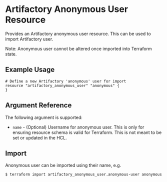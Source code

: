 # Artifactory Anonymous User Resource

Provides an Artifactory anonymous user resource. This can be used to import Artifactory user.

Note: Anonymous user cannot be altered once imported into Terraform state.

## Example Usage

```hcl
# Define a new Artifactory 'anonymous' user for import
resource "artifactory_anonymous_user" "anonymous" {
}
```

## Argument Reference

The following argument is supported:

* `name` - (Optional) Username for anonymous user. This is only for ensuring resource schema is valid for Terraform. This is not meant to be set or updated in the HCL.

## Import

Anonymous user can be imported using their name, e.g.

```
$ terraform import artifactory_anonymous_user.anonymous-user anonymous
```

